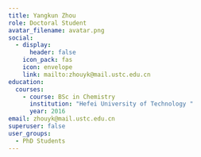 ```yaml
---
title: Yangkun Zhou
role: Doctoral Student
avatar_filename: avatar.png
social:
  - display:
      header: false
    icon_pack: fas
    icon: envelope
    link: mailto:zhouyk@mail.ustc.edu.cn
education:
  courses:
    - course: BSc in Chemistry
      institution: "Hefei University of Technology "
      year: 2016
email: zhouyk@mail.ustc.edu.cn
superuser: false
user_groups:
  - PhD Students
---
```

